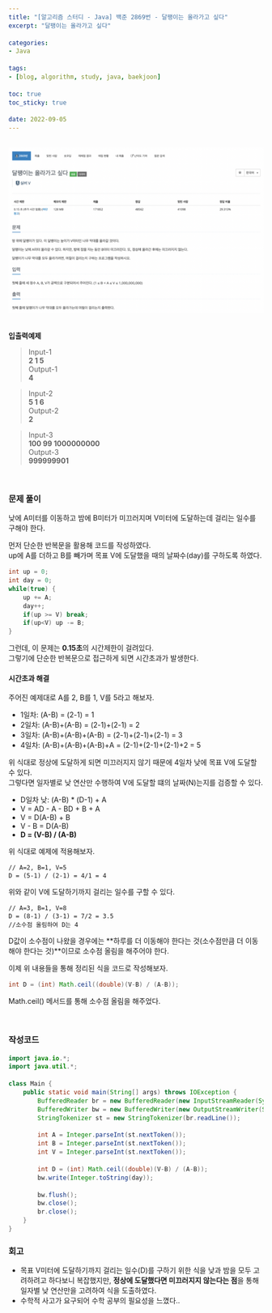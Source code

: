 ```yaml
--- 
title: "[알고리즘 스터디 - Java] 백준 2869번 - 달팽이는 올라가고 싶다" 
excerpt: "달팽이는 올라가고 싶다" 

categories: 
- Java

tags: 
- [blog, algorithm, study, java, baekjoon]

toc: true
toc_sticky: true

date: 2022-09-05
--- 
```


<br>

<center><img src="/assets/images/baekjoon/2869.png"></center>

<br>

**입출력예제**
> Input-1 <br>
**2 1 5** <br>
> Output-1 <br>
**4**

> Input-2 <br>
**5 1 6** <br>
> Output-2 <br>
**2**

> Input-3 <br>
**100 99 1000000000** <br>
> Output-3 <br>
**999999901**


<br>


### 문제 풀이
낮에 A미터를 이동하고 밤에 B미터가 미끄러지며 V미터에 도달하는데 걸리는 일수를 구해야 한다. <br>

먼저 단순한 반복문을 활용해 코드를 작성하였다. <br>
up에 A를 더하고 B를 빼가며 목표 V에 도달했을 때의 날짜수(day)를 구하도록 하였다.

```java
int up = 0;
int day = 0;
while(true) {
    up += A;
    day++;
    if(up >= V) break;
    if(up<V) up -= B;            
}
```

그런데, 이 문제는 **0.15초**의 시간제한이 걸려있다. <br>
그렇기에 단순한 반복문으로 접근하게 되면 시간초과가 발생한다. <br>

#### 시간초과 해결
주어진 예제대로 A를 2, B를 1, V를 5라고 해보자.
- 1일차: (A-B) = (2-1) = 1
- 2일차: (A-B)+(A-B) = (2-1)+(2-1) = 2
- 3일차: (A-B)+(A-B)+(A-B) = (2-1)+(2-1)+(2-1) = 3
- 4일차: (A-B)+(A-B)+(A-B)+A = (2-1)+(2-1)+(2-1)+2 = 5

위 식대로 정상에 도달하게 되면 미끄러지지 않기 때문에 4일차 낮에 목표 V에 도달할 수 있다. <br>
그렇다면 일자별로 낮 연산만 수행하여 V에 도달할 떄의 날짜(N)는지를 검증할 수 있다.
- D일차 낮: (A-B) * (D-1) + A
- V = AD - A - BD + B + A
- V = D(A-B) + B
- V - B = D(A-B)
- **D = (V-B) / (A-B)**

위 식대로 예제에 적용해보자.

```
// A=2, B=1, V=5
D = (5-1) / (2-1) = 4/1 = 4
```
위와 같이 V에 도달하기까지 걸리는 일수를 구할 수 있다.

```
// A=3, B=1, V=8
D = (8-1) / (3-1) = 7/2 = 3.5
//소수점 올림하여 D는 4
```
D값이 소수점이 나왔을 경우에는 **하루를 더 이동해야 한다는 것(소수점만큼 더 이동해야 한다는 것)**이므로 소수점 올림을 해주어야 한다.

이제 위 내용들을 통해 정리된 식을 코드로 작성해보자.

```java
int D = (int) Math.ceil((double)(V-B) / (A-B));
```
Math.ceil() 메서드를 통해 소수점 올림을 해주었다.

<br>

### 작성코드
```java
import java.io.*;
import java.util.*;

class Main {
    public static void main(String[] args) throws IOException {
        BufferedReader br = new BufferedReader(new InputStreamReader(System.in));
        BufferedWriter bw = new BufferedWriter(new OutputStreamWriter(System.out));
        StringTokenizer st = new StringTokenizer(br.readLine());
        
        int A = Integer.parseInt(st.nextToken());
        int B = Integer.parseInt(st.nextToken());
        int V = Integer.parseInt(st.nextToken());

        int D = (int) Math.ceil((double)(V-B) / (A-B));
        bw.write(Integer.toString(day));
        
        bw.flush();
        bw.close();
        br.close();
    }
}
```

### 회고
- 목표 V미터에 도달하기까지 걸리는 일수(D)를 구하기 위한 식을 낮과 밤을 모두 고려하려고 하다보니 복잡했지만, **정상에 도달했다면 미끄러지지 않는다는 점**을 통해 일자별 낮 연산만을 고려하여 식을 도출하였다.
- 수학적 사고가 요구되어 수학 공부의 필요성을 느꼈다..